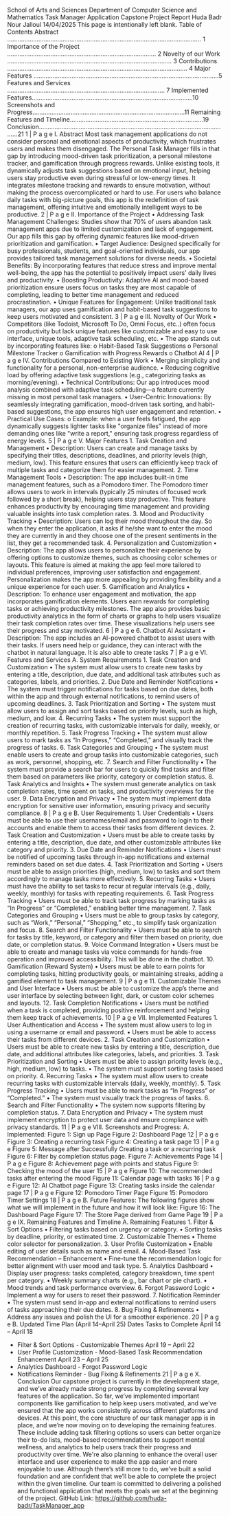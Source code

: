 School of Arts and Sciences
Department of Computer Science and Mathematics
Task Manager Application
Capstone Project Report
Huda Badr
Nour Jalloul
14/04/2025
This page is intentionally left blank.
Table of Contents
Abstract ................................................................................................................ 1
Importance of the Project ...................................................................................... 2
Novelty of our Work ............................................................................................... 3
Contributions ........................................................................................................ 4
Major Features ……………………………………………………………………………………………..5
Features and Services ........................................................................................... 7
Implemented Features.………………………………………………………………………………..10
Screenshots and Progress…………………………………………………………………………….11
Remaining Features and Timeline…………………………………………………………………..19
Conclusion...………………………………………………………………………………………………21
1 | P a g e
I.
Abstract
Most task management applications do not consider personal and emotional aspects of productivity, which frustrates users and makes them disengaged. The Personal Task Manager fills in that gap by introducing mood-driven task prioritization, a personal milestone tracker, and gamification through progress rewards. Unlike existing tools, it dynamically adjusts task suggestions based on emotional input, helping users stay productive even during stressful or low-energy times. It integrates milestone tracking and rewards to ensure motivation, without making the process overcomplicated or hard to use. For users who balance daily tasks with big-picture goals, this app is the redefinition of task management, offering intuitive and emotionally intelligent ways to be productive.
2 | P a g e
II.
Importance of the Project
•
Addressing Task Management Challenges: Studies show that 70% of users abandon task management apps due to limited customization and lack of engagement. Our app fills this gap by offering dynamic features like mood-driven prioritization and gamification.
•
Target Audience: Designed specifically for busy professionals, students, and goal-oriented individuals, our app provides tailored task management solutions for diverse needs.
•
Societal Benefits: By incorporating features that reduce stress and improve mental well-being, the app has the potential to positively impact users' daily lives and productivity.
•
Boosting Productivity: Adaptive AI and mood-based prioritization ensure users focus on tasks they are most capable of completing, leading to better time management and reduced procrastination.
•
Unique Features for Engagement: Unlike traditional task managers, our app uses gamification and habit-based task suggestions to keep users motivated and consistent.
3 | P a g e
III.
Novelty of Our Work
•
Competitors (like Todoist, Microsoft To Do, Omni Focus, etc..) often focus on productivity but lack unique features like customizable and easy to use interface, unique tools, adaptive task scheduling, etc.
•
The app stands out by incorporating features like:
o
Habit-Based Task Suggestions
o
Personal Milestone Tracker
o
Gamification with Progress Rewards
o
Chatbot AI
4 | P a g e
IV.
Contributions Compared to Existing Work
•
Merging simplicity and functionality for a personal, non-enterprise audience.
•
Reducing cognitive load by offering adaptive task suggestions (e.g., categorizing tasks as morning/evening).
•
Technical Contributions: Our app introduces mood analysis combined with adaptive task scheduling—a feature currently missing in most personal task managers.
•
User-Centric Innovations: By seamlessly integrating gamification, mood-driven task sorting, and habit-based suggestions, the app ensures high user engagement and retention.
•
Practical Use Cases:
o
Example: when a user feels fatigued, the app dynamically suggests lighter tasks like "organize files" instead of more demanding ones like "write a report," ensuring task progress regardless of energy levels.
5 | P a g e
V.
Major Features
1.
Task Creation and Management
•
Description: Users can create and manage tasks by specifying their titles, descriptions, deadlines, and priority levels (high, medium, low). This feature ensures that users can efficiently keep track of multiple tasks and categorize them for easier management.
2.
Time Management Tools
•
Description: The app includes built-in time management features, such as a Pomodoro timer. The Pomodoro timer allows users to work in intervals (typically 25 minutes of focused work followed by a short break), helping users stay productive. This feature enhances productivity by encouraging time management and providing valuable insights into task completion rates.
3.
Mood and Productivity Tracking
•
Description: Users can log their mood throughout the day. So when they enter the application, it asks if he/she want to enter the mood they are currently in and they choose one of the present sentiments in the list, they get a recommended task.
4.
Personalization and Customization
•
Description: The app allows users to personalize their experience by offering options to customize themes, such as choosing color schemes or layouts. This feature is aimed at making the app feel more tailored to individual preferences, improving user satisfaction and engagement. Personalization makes the app more appealing by providing flexibility and a unique experience for each user.
5.
Gamification and Analytics
•
Description: To enhance user engagement and motivation, the app incorporates gamification elements. Users earn rewards for completing tasks or achieving productivity milestones. The app also provides basic productivity analytics in the form of charts or graphs to help users visualize their task completion rates over time. These visualizations help users see their progress and stay motivated.
6 | P a g e
6.
Chatbot AI Assistant
•
Description: The app includes an AI-powered chatbot to assist users with their tasks. If users need help or guidance, they can interact with the chatbot in natural language. It is also able to create tasks
7 | P a g e
VI.
Features and Services
A.
System Requirements
1.
Task Creation and Customization
•
The system must allow users to create new tasks by entering a title, description, due date, and additional task attributes such as categories, labels, and priorities.
2.
Due Date and Reminder Notifications
•
The system must trigger notifications for tasks based on due dates, both within the app and through external notifications, to remind users of upcoming deadlines.
3.
Task Prioritization and Sorting
•
The system must allow users to assign and sort tasks based on priority levels, such as high, medium, and low.
4.
Recurring Tasks
•
The system must support the creation of recurring tasks, with customizable intervals for daily, weekly, or monthly repetition.
5.
Task Progress Tracking
•
The system must allow users to mark tasks as “In Progress,” “Completed,” and visually track the progress of tasks.
6.
Task Categories and Grouping
•
The system must enable users to create and group tasks into customizable categories, such as work, personnel, shopping, etc.
7.
Search and Filter Functionality
•
The system must provide a search bar for users to quickly find tasks and filter them based on parameters like priority, category or completion status.
8.
Task Analytics and Insights
•
The system must generate analytics on task completion rates, time spent on tasks, and productivity overviews for the user.
9.
Data Encryption and Privacy
•
The system must implement data encryption for sensitive user information, ensuring privacy and security compliance.
8 | P a g e
B.
User Requirements
1.
User Credentials
•
Users must be able to use their usernames/email and password to login to their accounts and enable them to access their tasks from different devices.
2.
Task Creation and Customization
•
Users must be able to create tasks by entering a title, description, due date, and other customizable attributes like category and priority.
3.
Due Date and Reminder Notifications
•
Users must be notified of upcoming tasks through in-app notifications and external reminders based on set due dates.
4.
Task Prioritization and Sorting
•
Users must be able to assign priorities (high, medium, low) to tasks and sort them accordingly to manage tasks more effectively.
5.
Recurring Tasks
•
Users must have the ability to set tasks to recur at regular intervals (e.g., daily, weekly, monthly) for tasks with repeating requirements.
6.
Task Progress Tracking
•
Users must be able to track task progress by marking tasks as “In Progress” or “Completed,” enabling better time management.
7.
Task Categories and Grouping
•
Users must be able to group tasks by category, such as “Work,” “Personal,” “Shopping,” etc., to simplify task organization and focus.
8.
Search and Filter Functionality
•
Users must be able to search for tasks by title, keyword, or category and filter them based on priority, due date, or completion status.
9.
Voice Command Integration
•
Users must be able to create and manage tasks via voice commands for hands-free operation and improved accessibility. This will be done in the chatbot.
10.
Gamification (Reward System)
•
Users must be able to earn points for completing tasks, hitting productivity goals, or maintaining streaks, adding a gamified element to task management.
9 | P a g e
11.
Customizable Themes and User Interface
•
Users must be able to customize the app’s theme and user interface by selecting between light, dark, or custom color schemes and layouts.
12.
Task Completion Notifications
•
Users must be notified when a task is completed, providing positive reinforcement and helping them keep track of achievements.
10 | P a g e
VII.
Implemented Features
1.
User Authentication and Access
•
The system must allow users to log in using a username or email and password.
•
Users must be able to access their tasks from different devices.
2.
Task Creation and Customization
•
Users must be able to create new tasks by entering a title, description, due date, and additional attributes like categories, labels, and priorities.
3.
Task Prioritization and Sorting
•
Users must be able to assign priority levels (e.g., high, medium, low) to tasks.
•
The system must support sorting tasks based on priority.
4.
Recurring Tasks
•
The system must allow users to create recurring tasks with customizable intervals (daily, weekly, monthly).
5.
Task Progress Tracking
•
Users must be able to mark tasks as “In Progress” or “Completed.”
•
The system must visually track the progress of tasks.
6.
Search and Filter Functionality
•
The system now supports filtering by completion status.
7.
Data Encryption and Privacy
•
The system must implement encryption to protect user data and ensure compliance with privacy standards.
11 | P a g e
VIII.
Screenshots and Progress:
A.
Implemented:
Figure 1: Sign up Page
Figure 2: Dashboard Page
12 | P a g e
Figure 3: Creating a recurring task
Figure 4: Creating a task page
13 | P a g e
Figure 5: Message after Successfully Creating a task or a recurring task
Figure 6: Filter by completion status page.
Figure 7: Achievements Page
14 | P a g e
Figure 8: Achievement page with points and status
Figure 9: Checking the mood of the user
15 | P a g e
Figure 10: The recommended tasks after entering the mood
Figure 11: Calendar page with tasks
16 | P a g e
Figure 12: AI Chatbot page
Figure 13: Creating tasks inside the calendar page
17 | P a g e
Figure 12: Pomodoro Timer Page
Figure 15: Pomodoro Timer Settings
18 | P a g e
B.
Future Features:
The following figures show what we will implement in the future and how it will look like:
Figure 16: The Dashboard Page
Figure 17: The Store Page derived from Game Page
19 | P a g e
IX.
Remaining Features and Timeline
A.
Remaining Features
1.
Filter & Sort Options
•
Filtering tasks based on urgency or category.
•
Sorting tasks by deadline, priority, or estimated time.
2.
Customizable Themes
•
Theme color selector for personalization.
3.
User Profile Customization
•
Enable editing of user details such as name and email.
4.
Mood-Based Task Recommendation – Enhancement
•
Fine-tune the recommendation logic for better alignment with user mood and task type.
5.
Analytics Dashboard
•
Display user progress: tasks completed, category breakdown, time spent per category.
•
Weekly summary charts (e.g., bar chart or pie chart).
•
Mood trends and task performance overview.
6.
Forgot Password Logic
•
Implement a way for users to reset their password.
7.
Notification Reminder
•
The system must send in-app and external notifications to remind users of tasks approaching their due dates.
8.
Bug Fixing & Refinements
•
Address any issues and polish the UI for a smoother experience.
20 | P a g e
B. Updated Time Plan (April 14–April 25)
Dates
Tasks to Complete
April 14 – April 18
- Filter & Sort Options - Customizable Themes
April 19 – April 22
- User Profile Customization - Mood-Based Task Recommendation Enhancement
April 23 – April 25
- Analytics Dashboard - Forgot Password Logic
- Notifications Reminder - Bug Fixing & Refinements
21 | P a g e
X.
Conclusion
Our capstone project is currently in the development stage, and we’ve already made strong progress by completing several key features of the application. So far, we’ve implemented important components like gamification to help keep users motivated, and we’ve ensured that the app works consistently across different platforms and devices.
At this point, the core structure of our task manager app is in place, and we’re now moving on to developing the remaining features. These include adding task filtering options so users can better organize their to-do lists, mood-based recommendations to support mental wellness, and analytics to help users track their progress and productivity over time. We're also planning to enhance the overall user interface and user experience to make the app easier and more enjoyable to use.
Although there’s still more to do, we’ve built a solid foundation and are confident that we’ll be able to complete the project within the given timeline. Our team is committed to delivering a polished and functional application that meets the goals we set at the beginning of the project.
GitHub Link: https://github.com/huda-badr/TaskManager_app